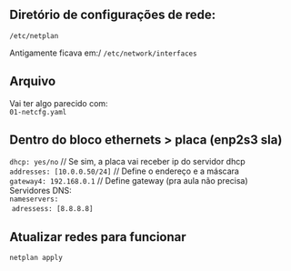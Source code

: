 ## Diretório de configurações de rede:

`/etc/netplan`

Antigamente ficava em:/
`/etc/network/interfaces`

## Arquivo

Vai ter algo parecido com:\
`01-netcfg.yaml`

## Dentro do bloco ethernets > placa (enp2s3 sla)

`dhcp: yes/no` // Se sim, a placa vai receber ip do servidor dhcp\
`addresses: [10.0.0.50/24]` // Define o endereço e a máscara\
`gateway4: 192.168.0.1` // Define gateway (pra aula não precisa)\
Servidores DNS:\
`nameservers:`\
&nbsp;`adressess: [8.8.8.8]`

## Atualizar redes para funcionar

`netplan apply`
